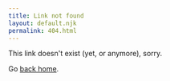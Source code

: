 ```yaml
---
title: Link not found
layout: default.njk
permalink: 404.html
---
```


This link doesn't exist (yet, or anymore), sorry.

Go [back home](https://ajitpanigrahi.com).
